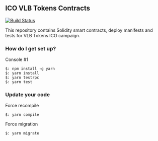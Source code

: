## ICO VLB Tokens Contracts ##

[![Build Status](https://travis-ci.org/VLBtoken/vlbtokensale.svg?branch=master)](https://travis-ci.org/VLBtoken/vlbtokensale)

This repository contains Solidity smart contracts, deploy manifests and tests for VLB Tokens ICO campaign.

### How do I get set up? ###
Console #1
```
$: npm install -g yarn
$: yarn install
$: yarn testrpc
$: yarn test
```

### Update your code ###
Force recompile
```
$: yarn compile
```

Force migration
```
$: yarn migrate
```



